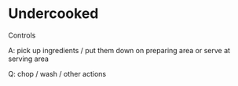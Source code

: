 # Undercooked

Controls

A: pick up ingredients / put them down on preparing area or serve at serving area

Q: chop / wash / other actions
